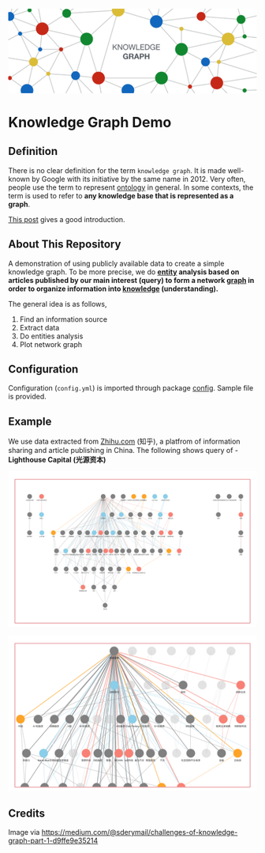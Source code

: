 ![banner](banner.png)

# Knowledge Graph Demo

## Definition

There is no clear definition for the term `knowledge graph`. It is made well-known by Google with its initiative by the same name in 2012. Very often, people use the term to represent [ontology](https://en.wikipedia.org/wiki/Ontology_(information_science)) in general. In some contexts, the term is used to refer to **any knowledge base that is represented as a graph**.

[This post](https://medium.com/@sderymail/challenges-of-knowledge-graph-part-1-d9ffe9e35214) gives a good introduction.

## About This Repository

A demonstration of using publicly available data to create a simple knowledge graph. To be more precise, we do **[entity](https://en.wikipedia.org/wiki/Entity_class) analysis based on articles published by our main interest (query) to form a network [graph](https://en.wikipedia.org/wiki/Graph_theory) in order to organize information into [knowledge](https://en.wikipedia.org/wiki/Knowledge) (understanding).**

The general idea is as follows,

1. Find an information source
2. Extract data
3. Do entities analysis
4. Plot network graph

## Configuration

Configuration (`config.yml`) is imported through package [config](https://cran.r-project.org/web/packages/config/index.html). Sample file is provided.

## Example

We use data extracted from [Zhihu.com](https://www.zhihu.com/) (知乎), a platfrom of information sharing and article publishing in China. The following shows query of - **Lighthouse Capital (光源资本)**

![Overview](graph_overall.png)

![Zoom In](graph_zoomin.png)

## Credits

Image via https://medium.com/@sderymail/challenges-of-knowledge-graph-part-1-d9ffe9e35214
